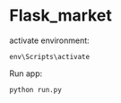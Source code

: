 # Flask_market

activate environment:
```
env\Scripts\activate
```

Run app:
```
python run.py
```

